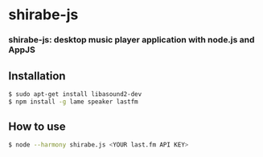 shirabe-js
=========
### shirabe-js: desktop music player application with node.js and AppJS

Installation
------------

``` bash
$ sudo apt-get install libasound2-dev
$ npm install -g lame speaker lastfm
```

How to use
-------

``` bash
$ node --harmony shirabe.js <YOUR last.fm API KEY>
```
